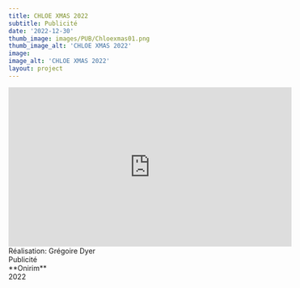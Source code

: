 ```yaml
---
title: CHLOE XMAS 2022      
subtitle: Publicité
date: '2022-12-30'
thumb_image: images/PUB/Chloexmas01.png
thumb_image_alt: 'CHLOE XMAS 2022'
image: 
image_alt: 'CHLOE XMAS 2022'
layout: project
---
```


<iframe width="560" height="315" src="https://www.youtube.com/embed/17TYU9P0yNA?controls=0" title="YouTube video player" frameborder="0" allow="accelerometer; autoplay; clipboard-write; encrypted-media; gyroscope; picture-in-picture; web-share" allowfullscreen></iframe>

<br>
Réalisation: Grégoire Dyer <br>
Publicité <br>
**Onirim** <br>
2022 <br>
